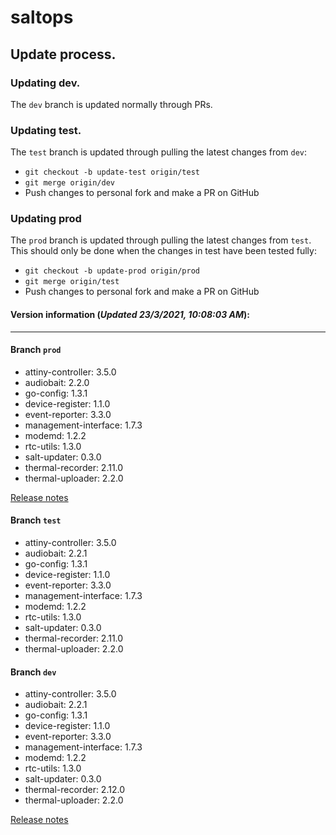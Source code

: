 # saltops

## Update process.
### Updating dev.
The `dev` branch is updated normally through PRs.
### Updating test.
The `test` branch is updated through pulling the latest changes from `dev`:
- `git checkout -b update-test origin/test`
- `git merge origin/dev`
- Push changes to personal fork and make a PR on GitHub

### Updating prod
The `prod` branch is updated through pulling the latest changes from `test`. This should only be done when the changes in test have been tested fully:
- `git checkout -b update-prod origin/prod`
- `git merge origin/test`
- Push changes to personal fork and make a PR on GitHub


#### Version information (_Updated 23/3/2021, 10:08:03 AM_):
____
#### Branch `prod`
 * attiny-controller: 3.5.0
 * audiobait: 2.2.0
 * go-config: 1.3.1
 * device-register: 1.1.0
 * event-reporter: 3.3.0
 * management-interface: 1.7.3
 * modemd: 1.2.2
 * rtc-utils: 1.3.0
 * salt-updater: 0.3.0
 * thermal-recorder: 2.11.0
 * thermal-uploader: 2.2.0

[Release notes](https://docs.cacophony.org.nz/home/release-notes-2020)
#### Branch `test`
 * attiny-controller: 3.5.0
 * audiobait: 2.2.1
 * go-config: 1.3.1
 * device-register: 1.1.0
 * event-reporter: 3.3.0
 * management-interface: 1.7.3
 * modemd: 1.2.2
 * rtc-utils: 1.3.0
 * salt-updater: 0.3.0
 * thermal-recorder: 2.11.0
 * thermal-uploader: 2.2.0
#### Branch `dev`
 * attiny-controller: 3.5.0
 * audiobait: 2.2.1
 * go-config: 1.3.1
 * device-register: 1.1.0
 * event-reporter: 3.3.0
 * management-interface: 1.7.3
 * modemd: 1.2.2
 * rtc-utils: 1.3.0
 * salt-updater: 0.3.0
 * thermal-recorder: 2.12.0
 * thermal-uploader: 2.2.0

[Release notes](https://docs.cacophony.org.nz/home/release-notes-2)
